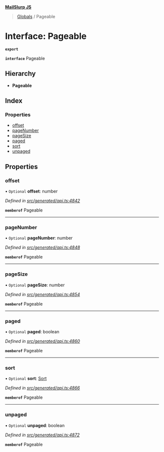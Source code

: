 **[MailSlurp JS](../README.md)**

> [Globals](../README.md) / Pageable

# Interface: Pageable

**`export`** 

**`interface`** Pageable

## Hierarchy

* **Pageable**

## Index

### Properties

* [offset](pageable.md#offset)
* [pageNumber](pageable.md#pagenumber)
* [pageSize](pageable.md#pagesize)
* [paged](pageable.md#paged)
* [sort](pageable.md#sort)
* [unpaged](pageable.md#unpaged)

## Properties

### offset

• `Optional` **offset**: number

*Defined in [src/generated/api.ts:4842](https://github.com/mailslurp/mailslurp-client/blob/cce5bf2/src/generated/api.ts#L4842)*

**`memberof`** Pageable

___

### pageNumber

• `Optional` **pageNumber**: number

*Defined in [src/generated/api.ts:4848](https://github.com/mailslurp/mailslurp-client/blob/cce5bf2/src/generated/api.ts#L4848)*

**`memberof`** Pageable

___

### pageSize

• `Optional` **pageSize**: number

*Defined in [src/generated/api.ts:4854](https://github.com/mailslurp/mailslurp-client/blob/cce5bf2/src/generated/api.ts#L4854)*

**`memberof`** Pageable

___

### paged

• `Optional` **paged**: boolean

*Defined in [src/generated/api.ts:4860](https://github.com/mailslurp/mailslurp-client/blob/cce5bf2/src/generated/api.ts#L4860)*

**`memberof`** Pageable

___

### sort

• `Optional` **sort**: [Sort](sort.md)

*Defined in [src/generated/api.ts:4866](https://github.com/mailslurp/mailslurp-client/blob/cce5bf2/src/generated/api.ts#L4866)*

**`memberof`** Pageable

___

### unpaged

• `Optional` **unpaged**: boolean

*Defined in [src/generated/api.ts:4872](https://github.com/mailslurp/mailslurp-client/blob/cce5bf2/src/generated/api.ts#L4872)*

**`memberof`** Pageable

